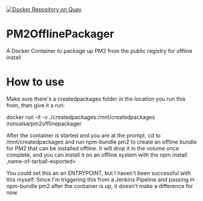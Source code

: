 [![Docker Repository on Quay](https://quay.io/repository/realeyes/pm2offlinepackager/status "Docker Repository on Quay")](https://quay.io/repository/realeyes/pm2offlinepackager)

# PM2OfflinePackager
A Docker Container to package up PM2 from the public registry for offline install

# How to use
Make sure there's a createdpackages folder in the location you run this from, then give it a run:

docker run -it -v ./createdpackages:/mnt/createdpackages ironsalsa/pm2offlinepackager

After the container is started and you are at the prompt, cd to /mnt/createdpackages and run npm-bundle pm2 to create an offline bundle for PM2 that can be installed offline. It will drop it in the volume once complete, and you can install it on an offline system with the npm install ,name-of-tarball-exported>

You could set this an an ENTRYPOINT, but I haven't been successful with this myself. Since I'm triggering this from a Jenkins Pipeline and passing in npm-bundle pm2 after the container is up, it doesn't make a difference for now.
